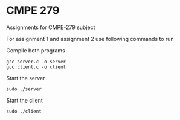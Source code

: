 # CMPE 279
Assignments for CMPE-279 subject

For assignment 1 and assignment 2 use following commands to run

Compile both programs
```
gcc server.c -o server
gcc client.c -o client
```
Start the server
```
sudo ./server
```
Start the client
```
sudo ./client
```